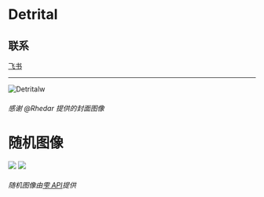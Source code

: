 # Detrital

## 联系
[飞书](https://www.feishu.cn/invitation/page/add_contact/?token=119vd34e-217d-439c-bcbf-3d5e73267f0a)

***

![Detritalw](https://z3.ax1x.com/2021/11/20/IqqQIg.jpg)  
###### 感谢 @Rhedar 提供的封面图像

# 随机图像

![](https://api.imlazy.ink/img-phone)
![](https://api.imlazy.ink/img)

###### 随机图像由[雫 API](https://api.imlazy.ink/ "https://api.imlazy.ink/→")提供